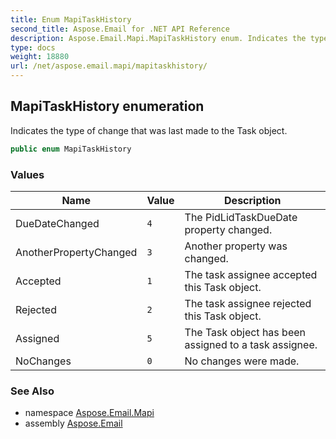 ```yaml
---
title: Enum MapiTaskHistory
second_title: Aspose.Email for .NET API Reference
description: Aspose.Email.Mapi.MapiTaskHistory enum. Indicates the type of change that was last made to the Task object
type: docs
weight: 18880
url: /net/aspose.email.mapi/mapitaskhistory/
---
```

## MapiTaskHistory enumeration

Indicates the type of change that was last made to the Task object.

```csharp
public enum MapiTaskHistory
```

### Values

| Name | Value | Description |
| --- | --- | --- |
| DueDateChanged | `4` | The PidLidTaskDueDate property changed. |
| AnotherPropertyChanged | `3` | Another property was changed. |
| Accepted | `1` | The task assignee accepted this Task object. |
| Rejected | `2` | The task assignee rejected this Task object. |
| Assigned | `5` | The Task object has been assigned to a task assignee. |
| NoChanges | `0` | No changes were made. |

### See Also

* namespace [Aspose.Email.Mapi](../../aspose.email.mapi/)
* assembly [Aspose.Email](../../)


